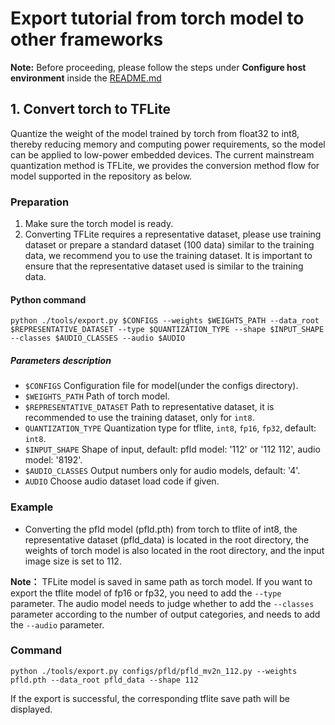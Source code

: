 # Export tutorial from torch model to other frameworks

**Note:** Before proceeding, please follow the steps under **Configure host environment** inside the [README.md](https://github.com/Seeed-Studio/Edgelab/blob/master/README.md)

## 1. Convert torch to TFLite

Quantize the weight of the model trained by torch from float32 to int8, thereby reducing memory and computing power requirements, 
so the model can be applied to low-power embedded devices. The current mainstream 
quantization method is TFLite, we provides the conversion method flow for model supported in the repository as below.

### Preparation
1. Make sure the torch model is ready.
2. Converting TFLite requires a representative dataset, please use training dataset or prepare a standard 
dataset (100 data) similar to the training data, we recommend you to use the training dataset.
It is important to ensure that the representative dataset used is similar to the training data.

#### Python command
```shell
python ./tools/export.py $CONFIGS --weights $WEIGHTS_PATH --data_root $REPRESENTATIVE_DATASET --type $QUANTIZATION_TYPE --shape $INPUT_SHAPE --classes $AUDIO_CLASSES --audio $AUDIO
```
##### Parameters description
- `$CONFIGS` Configuration file for model(under the configs directory).
- `$WEIGHTS_PATH` Path of torch model.
- `$REPRESENTATIVE_DATASET` Path to representative dataset, it is recommended to use the training dataset, only for `int8`.
- `QUANTIZATION_TYPE` Quantization type for tflite, `int8`, `fp16`, `fp32`, default: `int8`.
- `$INPUT_SHAPE` Shape of input, default: pfld model: '112' or '112 112', audio model: '8192'.
- `$AUDIO_CLASSES` Output numbers only for audio models, default: '4'.
- `AUDIO` Choose audio dataset load code if given.

### Example
- Converting the pfld model (pfld.pth) from torch to tflite of int8,
the representative dataset (pfld_data) is located in the root 
directory, the weights of torch model is also located in the root directory, 
and the input image size is set to 112.

**Note：** TFLite model is saved in same path as torch model. If you want to export the tflite model of fp16 or fp32,
you need to add the `--type` parameter. The audio model needs to judge whether to add the `--classes` 
parameter according to the number of output categories, and needs to add the `--audio` parameter.

### Command
```shell
python ./tools/export.py configs/pfld/pfld_mv2n_112.py --weights pfld.pth --data_root pfld_data --shape 112
```

If the export is successful, the corresponding tflite save path will be displayed.

